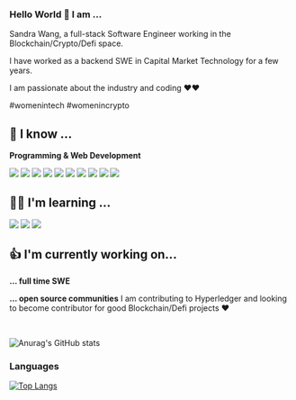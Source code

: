 ### Hello World 👋 I am ...

Sandra Wang, a full-stack Software Engineer working in the Blockchain/Crypto/Defi space. 

I have worked as a backend SWE in Capital Market Technology for a few years.

I am passionate about the industry and coding ❤❤️ 

\#womenintech \#womenincrypto


## 🌸 I know ...

**Programming & Web Development**

<img src="{https://img.shields.io/badge/Java-ED8B00?style=for-the-badge&logo=java&logoColor=white}" />
<img src="{https://img.shields.io/badge/Go-00ADD8?style=for-the-badge&logo=go&logoColor=white}" />
<img src="{https://img.shields.io/badge/Kotlin-0095D5?&style=for-the-badge&logo=kotlin&logoColor=white}" />
<img src="{https://img.shields.io/badge/Python-FFD43B?style=for-the-badge&logo=python&logoColor=blue}" />
<img src="{https://img.shields.io/badge/C-00599C?style=for-the-badge&logo=c&logoColor=white}" />
<img src="{https://img.shields.io/badge/R-276DC3?style=for-the-badge&logo=r&logoColor=white}" />
<img src="{https://img.shields.io/badge/GraphQl-E10098?style=for-the-badge&logo=graphql&logoColor=white}" />

<img src="{https://img.shields.io/badge/MongoDB-4EA94B?style=for-the-badge&logo=mongodb&logoColor=white}" />
<img src="{https://img.shields.io/badge/PostgreSQL-316192?style=for-the-badge&logo=postgresql&logoColor=white}" />

<img src="{https://img.shields.io/badge/rabbitmq-%23FF6600.svg?&style=for-the-badge&logo=rabbitmq&logoColor=white}" />

## 👩‍💻 I'm learning ...
<img src="{https://img.shields.io/badge/Solidity-e6e6e6?style=for-the-badge&logo=solidity&logoColor=black}" />
<img src="{https://img.shields.io/badge/TypeScript-007ACC?style=for-the-badge&logo=typescript&logoColor=white}" />
<img src="{https://img.shields.io/badge/Rust-black?style=for-the-badge&logo=rust&logoColor=#E57324}" />


<br/>

## 👍 I'm currently working on...

**... full time SWE**

**... open source communities**
I am contributing to Hyperledger and looking to become contributor for good  Blockchain/Defi projects ❤️


<br/>


![Anurag's GitHub stats](https://github-readme-stats.vercel.app/api?username=sandrawangyx&show_icons=true)


### Languages
[![Top Langs](https://github-readme-stats.vercel.app/api/top-langs/?username=sandrawangyx&langs_count=8)](https://github.com/anuraghazra/github-readme-stats)

